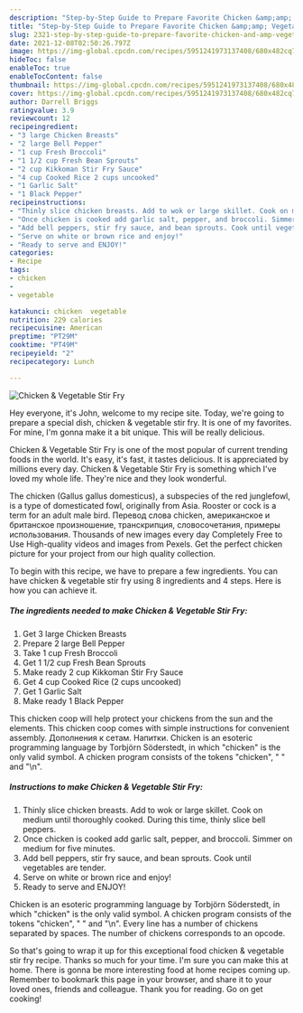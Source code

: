 ```yaml
---
description: "Step-by-Step Guide to Prepare Favorite Chicken &amp;amp; Vegetable Stir Fry"
title: "Step-by-Step Guide to Prepare Favorite Chicken &amp;amp; Vegetable Stir Fry"
slug: 2321-step-by-step-guide-to-prepare-favorite-chicken-and-amp-vegetable-stir-fry
date: 2021-12-08T02:50:26.797Z
image: https://img-global.cpcdn.com/recipes/5951241973137408/680x482cq70/chicken-vegetable-stir-fry-recipe-main-photo.jpg
hideToc: false
enableToc: true
enableTocContent: false
thumbnail: https://img-global.cpcdn.com/recipes/5951241973137408/680x482cq70/chicken-vegetable-stir-fry-recipe-main-photo.jpg
cover: https://img-global.cpcdn.com/recipes/5951241973137408/680x482cq70/chicken-vegetable-stir-fry-recipe-main-photo.jpg
author: Darrell Briggs
ratingvalue: 3.9
reviewcount: 12
recipeingredient:
- "3 large Chicken Breasts"
- "2 large Bell Pepper"
- "1 cup Fresh Broccoli"
- "1 1/2 cup Fresh Bean Sprouts"
- "2 cup Kikkoman Stir Fry Sauce"
- "4 cup Cooked Rice 2 cups uncooked"
- "1 Garlic Salt"
- "1 Black Pepper"
recipeinstructions:
- "Thinly slice chicken breasts. Add to wok or large skillet. Cook on medium until thoroughly cooked. During this time, thinly slice bell peppers."
- "Once chicken is cooked add garlic salt, pepper, and broccoli. Simmer on medium for five minutes."
- "Add bell peppers, stir fry sauce, and bean sprouts. Cook until vegetables are tender."
- "Serve on white or brown rice and enjoy!"
- "Ready to serve and ENJOY!"
categories:
- Recipe
tags:
- chicken
- 
- vegetable

katakunci: chicken  vegetable 
nutrition: 229 calories
recipecuisine: American
preptime: "PT29M"
cooktime: "PT49M"
recipeyield: "2"
recipecategory: Lunch

---
```



![Chicken &amp; Vegetable Stir Fry](https://img-global.cpcdn.com/recipes/5951241973137408/680x482cq70/chicken-vegetable-stir-fry-recipe-main-photo.jpg)

Hey everyone, it's John, welcome to my recipe site. Today, we're going to prepare a special dish, chicken &amp; vegetable stir fry. It is one of my favorites. For mine, I'm gonna make it a bit unique. This will be really delicious.

Chicken &amp; Vegetable Stir Fry is one of the most popular of current trending foods in the world. It's easy, it's fast, it tastes delicious. It is appreciated by millions every day. Chicken &amp; Vegetable Stir Fry is something which I've loved my whole life. They're nice and they look wonderful.

The chicken (Gallus gallus domesticus), a subspecies of the red junglefowl, is a type of domesticated fowl, originally from Asia. Rooster or cock is a term for an adult male bird. Перевод слова chicken, американское и британское произношение, транскрипция, словосочетания, примеры использования. Thousands of new images every day Completely Free to Use High-quality videos and images from Pexels. Get the perfect chicken picture for your project from our high quality collection.


To begin with this recipe, we have to prepare a few ingredients. You can have chicken &amp; vegetable stir fry using 8 ingredients and 4 steps. Here is how you can achieve it.

<!--inarticleads1-->

##### The ingredients needed to make Chicken &amp; Vegetable Stir Fry:

1. Get 3 large Chicken Breasts
1. Prepare 2 large Bell Pepper
1. Take 1 cup Fresh Broccoli
1. Get 1 1/2 cup Fresh Bean Sprouts
1. Make ready 2 cup Kikkoman Stir Fry Sauce
1. Get 4 cup Cooked Rice (2 cups uncooked)
1. Get 1 Garlic Salt
1. Make ready 1 Black Pepper


This chicken coop will help protect your chickens from the sun and the elements. This chicken coop comes with simple instructions for convenient assembly. Дополнения к сетам. Напитки. Chicken is an esoteric programming language by Torbjörn Söderstedt, in which &#34;chicken&#34; is the only valid symbol. A chicken program consists of the tokens &#34;chicken&#34;, &#34; &#34; and &#34;\n&#34;. 

<!--inarticleads2-->

##### Instructions to make Chicken &amp; Vegetable Stir Fry:

1. Thinly slice chicken breasts. Add to wok or large skillet. Cook on medium until thoroughly cooked. During this time, thinly slice bell peppers.
1. Once chicken is cooked add garlic salt, pepper, and broccoli. Simmer on medium for five minutes.
1. Add bell peppers, stir fry sauce, and bean sprouts. Cook until vegetables are tender.
1. Serve on white or brown rice and enjoy!
1. Ready to serve and ENJOY!

Chicken is an esoteric programming language by Torbjörn Söderstedt, in which &#34;chicken&#34; is the only valid symbol. A chicken program consists of the tokens &#34;chicken&#34;, &#34; &#34; and &#34;\n&#34;. Every line has a number of chickens separated by spaces. The number of chickens corresponds to an opcode. 

So that's going to wrap it up for this exceptional food chicken &amp; vegetable stir fry recipe. Thanks so much for your time. I'm sure you can make this at home. There is gonna be more interesting food at home recipes coming up. Remember to bookmark this page in your browser, and share it to your loved ones, friends and colleague. Thank you for reading. Go on get cooking!
